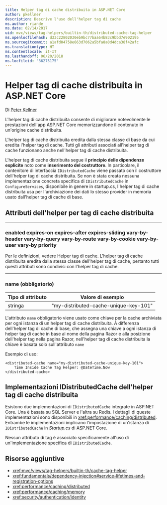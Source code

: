 ```yaml
---
title: Helper tag di cache distribuita in ASP.NET Core
author: pkellner
description: Descrive l'uso dell'helper tag di cache
ms.author: riande
ms.date: 02/14/2017
uid: mvc/views/tag-helpers/builtin-th/distributed-cache-tag-helper
ms.openlocfilehash: d33c22802030eb9bc77baa64b83c9bbd7e902195
ms.sourcegitcommit: a1afd04758e663d7062a5bfa8a0d4dca38f42afc
ms.translationtype: HT
ms.contentlocale: it-IT
ms.lasthandoff: 06/20/2018
ms.locfileid: "36275175"
---
```

# <a name="distributed-cache-tag-helper-in-aspnet-core"></a>Helper tag di cache distribuita in ASP.NET Core

Di [Peter Kellner](http://peterkellner.net) 

L'helper tag di cache distribuita consente di migliorare notevolmente le prestazioni dell'app ASP.NET Core memorizzandone il contenuto in un'origine cache distribuita.

L'helper tag di cache distribuita eredita dalla stessa classe di base da cui eredita l'helper tag di cache. Tutti gli attributi associati all'helper tag di cache funzionano anche nell'helper tag di cache distribuita.

L'helper tag di cache distribuita segue il **principio delle dipendenze esplicite** noto come **inserimento del costruttore**. In particolare, il contenitore di interfaccia `IDistributedCache` viene passato con il costruttore dell'helper tag di cache distribuita. Se non è stata creata nessuna implementazione concreta specifica di `IDistributedCache` in `ConfigureServices`, disponibile in genere in startup.cs, l'helper tag di cache distribuita usa per l'archiviazione dei dati lo stesso provider in memoria usato dall'helper tag di cache di base.

## <a name="distributed-cache-tag-helper-attributes"></a>Attributi dell'helper per tag di cache distribuita

- - -

### <a name="enabled-expires-on-expires-after-expires-sliding-vary-by-header-vary-by-query-vary-by-route-vary-by-cookie-vary-by-user-vary-by-priority"></a>enabled expires-on expires-after expires-sliding vary-by-header vary-by-query vary-by-route vary-by-cookie vary-by-user vary-by priority

Per le definizioni, vedere Helper tag di cache. L'helper tag di cache distribuita eredita dalla stessa classe dell'helper tag di cache, pertanto tutti questi attributi sono condivisi con l'helper tag di cache.

- - -

### <a name="name-required"></a>name (obbligatorio)

| Tipo di attributo    | Valore di esempio     |
|----------------   |----------------   |
| stringa    | "my-distributed-cache-unique-key-101"     |

L'attributo `name` obbligatorio viene usato come chiave per la cache archiviata per ogni istanza di un helper tag di cache distribuita. A differenza dell'helper tag di cache di base, che assegna una chiave a ogni istanza di helper tag di cache in base al nome della pagina Razor e alla posizione dell'helper tag nella pagina Razor, nell'helper tag di cache distribuita la chiave è basata solo sull'attributo `name`

Esempio di uso:

```cshtml
<distributed-cache name="my-distributed-cache-unique-key-101">
    Time Inside Cache Tag Helper: @DateTime.Now
</distributed-cache>
```

## <a name="distributed-cache-tag-helper-idistributedcache-implementations"></a>Implementazioni IDistributedCache dell'helper tag di cache distribuita

Esistono due implementazioni di `IDistributedCache` integrate in ASP.NET Core. Una è basata su SQL Server e l'altra su Redis. I dettagli di queste implementazioni sono disponibili in <xref:performance/caching/distributed>. Entrambe le implementazioni implicano l'impostazione di un'istanza di `IDistributedCache` in *Startup.cs* di ASP.NET Core.

Nessun attributo di tag è associato specificamente all'uso di un'implementazione specifica di `IDistributedCache`.

## <a name="additional-resources"></a>Risorse aggiuntive

* <xref:mvc/views/tag-helpers/builtin-th/cache-tag-helper>
* <xref:fundamentals/dependency-injection#service-lifetimes-and-registration-options>
* <xref:performance/caching/distributed>
* <xref:performance/caching/memory>
* <xref:security/authentication/identity>
